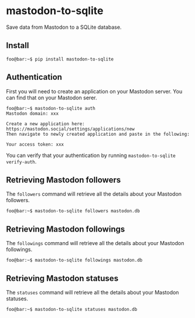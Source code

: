 # mastodon-to-sqlite

Save data from Mastodon to a SQLite database.

## Install

```console
foo@bar:~$ pip install mastodon-to-sqlite
```

## Authentication

First you will need to create an application on your Mastodon server. You
can find that on your Mastodon serer.

```console
foo@bar:~$ mastodon-to-sqlite auth
Mastodon domain: xxx

Create a new application here: https://mastodon.social/settings/applications/new
Then navigate to newly created application and paste in the following:

Your access token: xxx
```

You can verify that your authentication by running `mastodon-to-sqlite
verify-auth`.

## Retrieving Mastodon followers

The `followers` command will retrieve all the details about your Mastodon 
followers.

```console
foo@bar:~$ mastodon-to-sqlite followers mastodon.db
```

## Retrieving Mastodon followings

The `followings` command will retrieve all the details about your Mastodon 
followings.

```console
foo@bar:~$ mastodon-to-sqlite followings mastodon.db
```

## Retrieving Mastodon statuses

The `statuses` command will retrieve all the details about your Mastodon 
statuses.

```console
foo@bar:~$ mastodon-to-sqlite statuses mastodon.db
```
